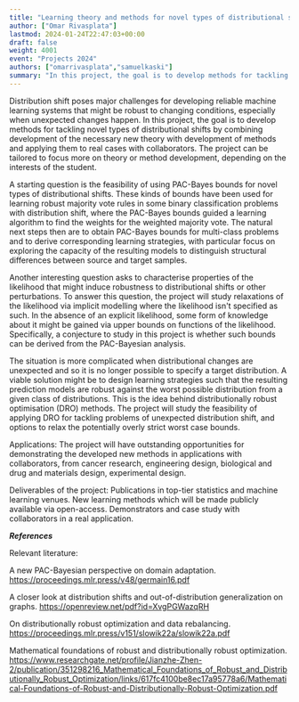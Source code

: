 ```yaml
---
title: "Learning theory and methods for novel types of distributional shifts"
author: ["Omar Rivasplata"]
lastmod: 2024-01-24T22:47:03+00:00
draft: false
weight: 4001
event: "Projects 2024"
authors: ["omarrivasplata","samuelkaski"]
summary: "In this project, the goal is to develop methods for tackling novel types of distributional shifts by combining development of the necessary new theory with development of methods and applying them to real cases with collaborators. The project can be tailored to focus more on theory or method development, depending on the interests of the student."
---
```


Distribution shift poses major challenges for developing reliable machine learning systems that might be robust to changing conditions, especially when unexpected changes happen. In this project, the goal is to develop methods for tackling novel types of distributional shifts by combining development of the necessary new theory with development of methods and applying them to real cases with collaborators. The project can be tailored to focus more on theory or method development, depending on the interests of the student. 

A starting question is the feasibility of using PAC-Bayes bounds for novel types of distributional shifts. These kinds of bounds have been used for learning robust majority vote rules in some binary classification problems with distribution shift, where the PAC-Bayes bounds guided a learning algorithm to find the weights for the weighted majority vote. The natural next steps then are to obtain PAC-Bayes bounds for multi-class problems and to derive corresponding learning strategies, with particular focus on exploring the capacity of the resulting models to distinguish structural differences between source and target samples.

Another interesting question asks to characterise properties of the likelihood that might induce robustness to distributional shifts or other perturbations. To answer this question, the project will study relaxations of the likelihood via implicit modelling where the likelihood isn't specified as such. In the absence of an explicit likelihood, some form of knowledge about it might be gained via upper bounds on functions of the likelihood. Specifically, a conjecture to study in this project is whether such bounds can be derived from the PAC-Bayesian analysis.

The situation is more complicated when distributional changes are unexpected and so it is no longer possible to specify a target distribution. A viable solution might be to design learning strategies such that the resulting prediction models are robust against the worst possible distribution from a given class of distributions. This is the idea behind distributionally robust optimisation (DRO) methods. The project will study the feasibility of applying DRO for tackling problems of unexpected distribution shift, and options to relax the potentially overly strict worst case bounds.

Applications: The project will have outstanding opportunities for demonstrating the developed new methods in applications with collaborators, from cancer research, engineering design, biological and drug and materials design, experimental design.

Deliverables of the project:
Publications in top-tier statistics and machine learning venues.
New learning methods which will be made publicly available via open-access.
Demonstrators and case study with collaborators in a real application.


***References***

Relevant literature:

A new PAC-Bayesian perspective on domain adaptation.
https://proceedings.mlr.press/v48/germain16.pdf

A closer look at distribution shifts and out-of-distribution generalization on graphs.
https://openreview.net/pdf?id=XvgPGWazqRH

On distributionally robust optimization and data rebalancing.
https://proceedings.mlr.press/v151/slowik22a/slowik22a.pdf

Mathematical foundations of robust and distributionally robust optimization.
https://www.researchgate.net/profile/Jianzhe-Zhen-2/publication/351298216_Mathematical_Foundations_of_Robust_and_Distributionally_Robust_Optimization/links/617fc4100be8ec17a95778a6/Mathematical-Foundations-of-Robust-and-Distributionally-Robust-Optimization.pdf
